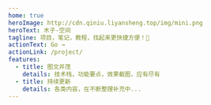 ```yaml
---
home: true
heroImage: http://cdn.qiniu.liyansheng.top/img/mini.png
heroText: 木子-空间 
tagline: 项目，笔记，教程，找起来更快捷方便！🚀
actionText: Go →
actionLink: /project/
features:
  - title: 图文并茂
    details: 技术栈，功能要点，效果截图，应有尽有
  - title: 持续更新
    details: 各类内容，在不断整理补充中...
---
```

<CustomFooter/> 


